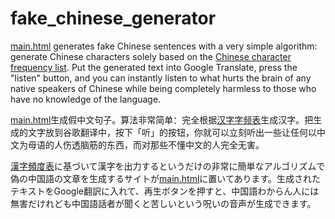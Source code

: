 # fake_chinese_generator

[main.html](https://sozysozbot.github.io/fake_chinese_generator/main.html) generates fake Chinese 
sentences with a very simple algorithm: generate Chinese characters solely based on 
the [Chinese character frequency list](https://lingua.mtsu.edu/chinese-computing/statistics/char/list.php?Which=MO). 
Put the generated text into Google Translate, press the "listen" button, and you can instantly listen to what
hurts the brain of any native speakers of Chinese while being completely harmless to those who have no knowledge of the language.

<span lang="zh">[main.html](https://sozysozbot.github.io/fake_chinese_generator/main.html)生成假中文句子。算法非常简单：完全根据[汉字字频表](https://lingua.mtsu.edu/chinese-computing/statistics/char/list.php?Which=MO)生成汉字。把生成的文字放到谷歌翻译中，按下「听」的按钮，你就可以立刻听出一些让任何以中文为母语的人伤透脑筋的东西，而对那些不懂中文的人完全无害。</span>

<span lang="ja">[漢字頻度表](https://lingua.mtsu.edu/chinese-computing/statistics/char/list.php?Which=MO)に基づいて漢字を出力するというだけの非常に簡単なアルゴリズムで偽の中国語の文章を生成するサイトが[main.html](https://sozysozbot.github.io/fake_chinese_generator/main.html)に置いてあります。生成されたテキストをGoogle翻訳に入れて、再生ボタンを押すと、中国語わからん人には無害だけれども中国語話者が聞くと苦しいという呪いの音声が生成できます。</span>
